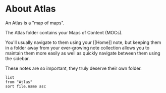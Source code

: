# About Atlas
An Atlas is a "map of maps". 

The Atlas folder contains your Maps of Content (MOCs).

You'll usually navigate to them using your [[Home]] note, but keeping them in a folder away from your ever-growing note collection allows you to maintain them more easily as well as quickly navigate between them using the sidebar. 

These notes are so important, they truly deserve their own folder.

```dataview
list
from "Atlas"
sort file.name asc
```
